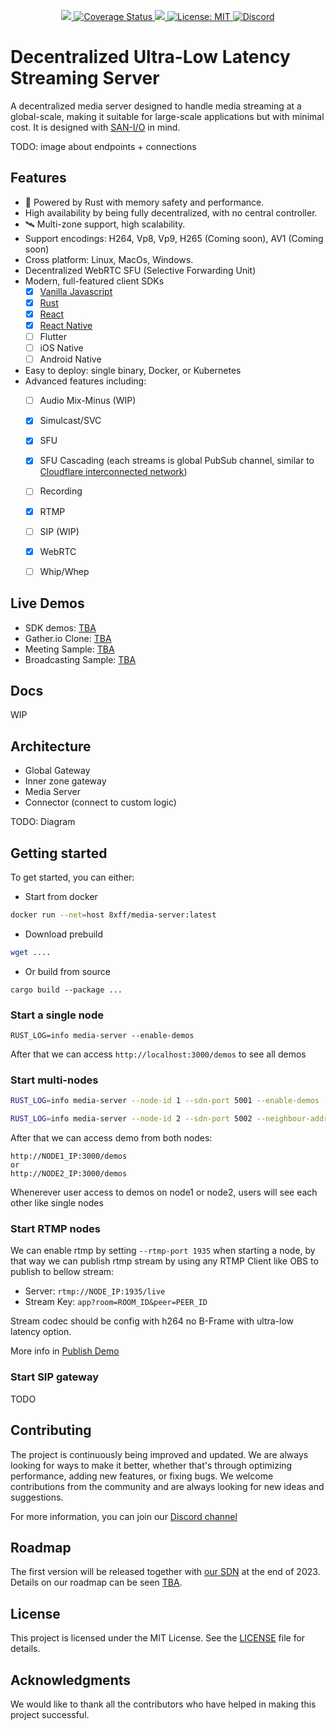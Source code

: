 <p align="center">
 <a href="https://github.com/8xFF/decentralized-media-server/actions">
  <img src="https://github.com/8xFF/decentralized-media-server/actions/workflows/rust.yml/badge.svg?branch=master">
 </a>
 <a href='https://coveralls.io/github/8xFF/atm0s-media-server?branch=master'>
  <img src='https://coveralls.io/repos/github/giangndm/8xFF-decentralized-media-server/badge.svg?branch=master' alt='Coverage Status' />
 </a>
 <a href="https://deps.rs/repo/github/8xff/decentralized-sdn">
  <img src="https://deps.rs/repo/github/8xff/decentralized-sdn/status.svg">
 </a>
<!--  <a href="https://crates.io/crates/8xff-media-server">
  <img src="https://img.shields.io/crates/v/8xff-sdn.svg">
 </a> -->
<!--  <a href="https://docs.rs/8xff-media-server">
  <img src="https://docs.rs/8xff-sdn/badge.svg">
 </a> -->
 <a href="https://github.com/8xFF/decentralized-media-server/blob/master/LICENSE">
  <img src="https://img.shields.io/badge/license-MIT-blue" alt="License: MIT">
 </a>
 <a href="https://discord.gg/tJ6dxBRk">
  <img src="https://img.shields.io/discord/1173844241542287482?logo=discord" alt="Discord">
 </a>
</p>

# Decentralized Ultra-Low Latency Streaming Server

A decentralized media server designed to handle media streaming at a global-scale, making it suitable for large-scale applications but with minimal cost. It is designed with [SAN-I/O](https://sans-io.readthedocs.io/) in mind.

TODO: image about endpoints + connections

## Features
  - 🚀 Powered by Rust with memory safety and performance.
  - High availability by being fully decentralized, with no central controller.
  - 🛰️ Multi-zone support, high scalability.
  - Support encodings: H264, Vp8, Vp9, H265 (Coming soon), AV1 (Coming soon)
  - Cross platform: Linux, MacOs, Windows.
  - Decentralized WebRTC SFU (Selective Forwarding Unit)
  - Modern, full-featured client SDKs
    - [x] [Vanilla Javascript]()
    - [x] [Rust]()
    - [x] [React]()
    - [x] [React Native]()
    - [ ] Flutter
    - [ ] iOS Native
    - [ ] Android Native
  - Easy to deploy: single binary, Docker, or Kubernetes
  - Advanced features including:
    - [ ] Audio Mix-Minus (WIP)
    - [x] Simulcast/SVC
    - [x] SFU
    - [x] SFU Cascading (each streams is global PubSub channel, similar to [Cloudflare interconnected network](https://blog.cloudflare.com/announcing-cloudflare-calls/))
    - [ ] Recording
    - [x] RTMP
    - [ ] SIP (WIP)
    - [x] WebRTC
    - [ ] Whip/Whep



## Live Demos

  - SDK demos: [TBA]()
  - Gather.io Clone: [TBA]()
  - Meeting Sample: [TBA]()
  - Broadcasting Sample: [TBA]()

## Docs

WIP

## Architecture

- Global Gateway
- Inner zone gateway
- Media Server
- Connector (connect to custom logic)

TODO: Diagram

## Getting started
To get started, you can either:
- Start from docker

```bash
docker run --net=host 8xff/media-server:latest
```

- Download prebuild

```bash
wget ....
```

- Or build from source

```
cargo build --package ...
```

### Start a single node

```
RUST_LOG=info media-server --enable-demos
```

After that we can access `http://localhost:3000/demos` to see all demos

### Start multi-nodes

```bash
RUST_LOG=info media-server --node-id 1 --sdn-port 5001 --enable-demos
```

```bash
RUST_LOG=info media-server --node-id 2 --sdn-port 5002 --neighbour-addr udp+p2p://NODE1_IP:5001 --enable-demos
```

After that we can access demo from both nodes:

```
http://NODE1_IP:3000/demos
or
http://NODE2_IP:3000/demos
```

Whenerever user access to demos on node1 or node2, users will see each other like single nodes

### Start RTMP nodes

We can enable rtmp by setting `--rtmp-port 1935` when starting a node, by that way we can publish rtmp stream by using any RTMP Client like OBS to publish to bellow stream:

- Server: `rtmp://NODE_IP:1935/live`
- Stream Key: `app?room=ROOM_ID&peer=PEER_ID`

Stream codec should be config with h264 no B-Frame with ultra-low latency option.

More info in [Publish Demo]()

### Start SIP gateway

TODO

## Contributing
The project is continuously being improved and updated. We are always looking for ways to make it better, whether that's through optimizing performance, adding new features, or fixing bugs. We welcome contributions from the community and are always looking for new ideas and suggestions.

For more information, you can join our [Discord channel](https://discord.gg/tJ6dxBRk)


## Roadmap
The first version will be released together with [our SDN](https://github.com/8xFF/decentralized-sdn) at the end of 2023.
Details on our roadmap can be seen [TBA]().

## License

This project is licensed under the MIT License. See the [LICENSE](LICENSE) file for details.

## Acknowledgments

We would like to thank all the contributors who have helped in making this project successful.
